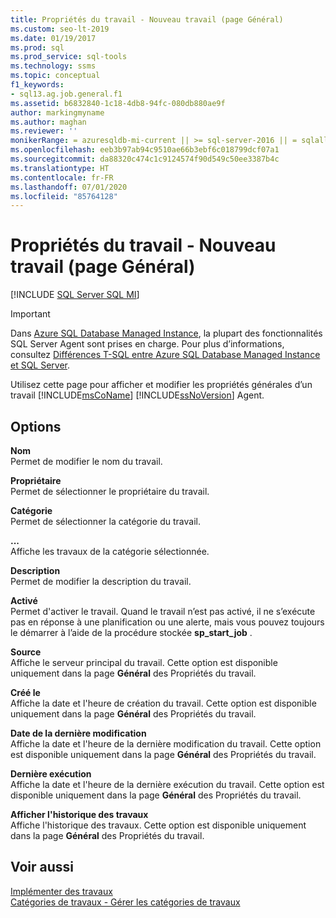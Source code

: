 ```yaml
---
title: Propriétés du travail - Nouveau travail (page Général)
ms.custom: seo-lt-2019
ms.date: 01/19/2017
ms.prod: sql
ms.prod_service: sql-tools
ms.technology: ssms
ms.topic: conceptual
f1_keywords:
- sql13.ag.job.general.f1
ms.assetid: b6832840-1c18-4db8-94fc-080db880ae9f
author: markingmyname
ms.author: maghan
ms.reviewer: ''
monikerRange: = azuresqldb-mi-current || >= sql-server-2016 || = sqlallproducts-allversions
ms.openlocfilehash: eeb3b97ab94c9510ae66b3ebf6c018799dcf07a1
ms.sourcegitcommit: da88320c474c1c9124574f90d549c50ee3387b4c
ms.translationtype: HT
ms.contentlocale: fr-FR
ms.lasthandoff: 07/01/2020
ms.locfileid: "85764128"
---
```

# <a name="job-properties---new-job-general-page"></a>Propriétés du travail - Nouveau travail (page Général)
[!INCLUDE [SQL Server SQL MI](../../includes/applies-to-version/sql-asdbmi.md)]

> [!IMPORTANT]  
> Dans [Azure SQL Database Managed Instance](https://docs.microsoft.com/azure/sql-database/sql-database-managed-instance), la plupart des fonctionnalités SQL Server Agent sont prises en charge. Pour plus d’informations, consultez [Différences T-SQL entre Azure SQL Database Managed Instance et SQL Server](https://docs.microsoft.com/azure/sql-database/sql-database-managed-instance-transact-sql-information#sql-server-agent).

Utilisez cette page pour afficher et modifier les propriétés générales d’un travail [!INCLUDE[msCoName](../../includes/msconame_md.md)] [!INCLUDE[ssNoVersion](../../includes/ssnoversion-md.md)] Agent.  
  
## <a name="options"></a>Options  
**Nom**  
Permet de modifier le nom du travail.  
  
**Propriétaire**  
Permet de sélectionner le propriétaire du travail.  
  
**Catégorie**  
Permet de sélectionner la catégorie du travail.  
  
**...**  
Affiche les travaux de la catégorie sélectionnée.  
  
**Description**  
Permet de modifier la description du travail.  
  
**Activé**  
Permet d'activer le travail. Quand le travail n’est pas activé, il ne s’exécute pas en réponse à une planification ou une alerte, mais vous pouvez toujours le démarrer à l’aide de la procédure stockée **sp_start_job** .  
  
**Source**  
Affiche le serveur principal du travail. Cette option est disponible uniquement dans la page **Général** des Propriétés du travail.  
  
**Créé le**  
Affiche la date et l'heure de création du travail. Cette option est disponible uniquement dans la page **Général** des Propriétés du travail.  
  
**Date de la dernière modification**  
Affiche la date et l'heure de la dernière modification du travail. Cette option est disponible uniquement dans la page **Général** des Propriétés du travail.  
  
**Dernière exécution**  
Affiche la date et l'heure de la dernière exécution du travail. Cette option est disponible uniquement dans la page **Général** des Propriétés du travail.  
  
**Afficher l'historique des travaux**  
Affiche l'historique des travaux. Cette option est disponible uniquement dans la page **Général** des Propriétés du travail.  
  
## <a name="see-also"></a>Voir aussi  
[Implémenter des travaux](../../ssms/agent/implement-jobs.md)  
[Catégories de travaux - Gérer les catégories de travaux](../../ssms/agent/job-categories-manage-job-categories.md)  
  

